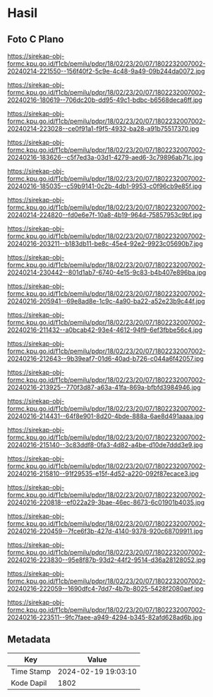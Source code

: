 # Hasil

## Foto C Plano

https://sirekap-obj-formc.kpu.go.id/f1cb/pemilu/pdpr/18/02/23/20/07/1802232007002-20240214-221550--156f40f2-5c9e-4c48-9a49-09b244da0072.jpg

https://sirekap-obj-formc.kpu.go.id/f1cb/pemilu/pdpr/18/02/23/20/07/1802232007002-20240216-180619--706dc20b-dd95-49c1-bdbc-b6568deca6ff.jpg

https://sirekap-obj-formc.kpu.go.id/f1cb/pemilu/pdpr/18/02/23/20/07/1802232007002-20240214-223028--ce0f91a1-f9f5-4932-ba28-a91b75517370.jpg

https://sirekap-obj-formc.kpu.go.id/f1cb/pemilu/pdpr/18/02/23/20/07/1802232007002-20240216-183626--c5f7ed3a-03d1-4279-aed6-3c79896ab71c.jpg

https://sirekap-obj-formc.kpu.go.id/f1cb/pemilu/pdpr/18/02/23/20/07/1802232007002-20240216-185035--c59b9141-0c2b-4db1-9953-c0f96cb9e85f.jpg

https://sirekap-obj-formc.kpu.go.id/f1cb/pemilu/pdpr/18/02/23/20/07/1802232007002-20240214-224820--fd0e6e7f-10a8-4b19-964d-75857953c9bf.jpg

https://sirekap-obj-formc.kpu.go.id/f1cb/pemilu/pdpr/18/02/23/20/07/1802232007002-20240216-203211--b183db11-be8c-45e4-92e2-9923c05690b7.jpg

https://sirekap-obj-formc.kpu.go.id/f1cb/pemilu/pdpr/18/02/23/20/07/1802232007002-20240214-230442--801d1ab7-6740-4e15-9c83-b4b407e896ba.jpg

https://sirekap-obj-formc.kpu.go.id/f1cb/pemilu/pdpr/18/02/23/20/07/1802232007002-20240216-205941--69e8ad8e-1c9c-4a90-ba22-a52e23b9c44f.jpg

https://sirekap-obj-formc.kpu.go.id/f1cb/pemilu/pdpr/18/02/23/20/07/1802232007002-20240216-211432--a0bcab42-93e4-4612-94f9-6ef3fbbe56c4.jpg

https://sirekap-obj-formc.kpu.go.id/f1cb/pemilu/pdpr/18/02/23/20/07/1802232007002-20240216-212643--9b39eaf7-01d6-40ad-b726-c044a6f42057.jpg

https://sirekap-obj-formc.kpu.go.id/f1cb/pemilu/pdpr/18/02/23/20/07/1802232007002-20240216-213925--770f3d87-a63a-41fa-869a-bfbfd3984946.jpg

https://sirekap-obj-formc.kpu.go.id/f1cb/pemilu/pdpr/18/02/23/20/07/1802232007002-20240216-214431--64f8e901-8d20-4bde-888a-6ae8d491aaaa.jpg

https://sirekap-obj-formc.kpu.go.id/f1cb/pemilu/pdpr/18/02/23/20/07/1802232007002-20240216-215140--3c83ddf8-0fa3-4d82-a4be-d10de7ddd3e9.jpg

https://sirekap-obj-formc.kpu.go.id/f1cb/pemilu/pdpr/18/02/23/20/07/1802232007002-20240216-215810--91f29535-e15f-4d52-a220-092f87ecace3.jpg

https://sirekap-obj-formc.kpu.go.id/f1cb/pemilu/pdpr/18/02/23/20/07/1802232007002-20240216-220818--ef022a29-3bae-46ec-8673-6c01901b4035.jpg

https://sirekap-obj-formc.kpu.go.id/f1cb/pemilu/pdpr/18/02/23/20/07/1802232007002-20240216-220459--7fce6f3b-427d-4140-9378-920c68709911.jpg

https://sirekap-obj-formc.kpu.go.id/f1cb/pemilu/pdpr/18/02/23/20/07/1802232007002-20240216-223830--95e8f87b-93d2-44f2-9514-d36a28128052.jpg

https://sirekap-obj-formc.kpu.go.id/f1cb/pemilu/pdpr/18/02/23/20/07/1802232007002-20240216-222059--1690dfc4-7dd7-4b7b-8025-5428f2080aef.jpg

https://sirekap-obj-formc.kpu.go.id/f1cb/pemilu/pdpr/18/02/23/20/07/1802232007002-20240216-223511--9fc7faee-a949-4294-b345-82afd628ad6b.jpg


## Metadata

| Key        | Value               |
| ---------- | ------------------- |
| Time Stamp | 2024-02-19 19:03:10 |
| Kode Dapil | 1802                |



